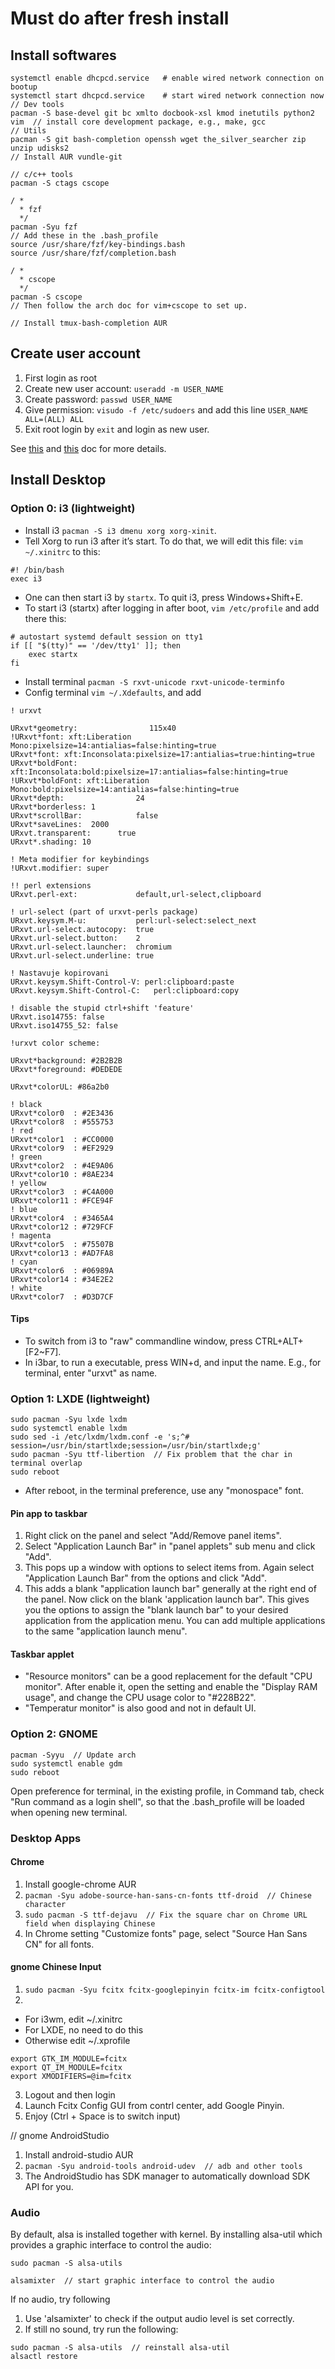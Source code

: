 # Must do after fresh install

## Install softwares

```
systemctl enable dhcpcd.service   # enable wired network connection on bootup
systemctl start dhcpcd.service    # start wired network connection now
// Dev tools
pacman -S base-devel git bc xmlto docbook-xsl kmod inetutils python2 vim  // install core development package, e.g., make, gcc
// Utils
pacman -S git bash-completion openssh wget the_silver_searcher zip unzip udisks2
// Install AUR vundle-git

// c/c++ tools
pacman -S ctags cscope

/ *
  * fzf
  */
pacman -Syu fzf
// Add these in the .bash_profile
source /usr/share/fzf/key-bindings.bash
source /usr/share/fzf/completion.bash

/ *
  * cscope
  */
pacman -S cscope
// Then follow the arch doc for vim+cscope to set up.

// Install tmux-bash-completion AUR
```

## Create user account

1. First login as root
2. Create new user account: `useradd -m USER_NAME`
3. Create password: `passwd USER_NAME`
4. Give permission: `visudo -f /etc/sudoers` and add this line `USER_NAME ALL=(ALL) ALL`
5. Exit root login by `exit` and login as new user.

See [this](https://wiki.archlinux.org/index.php/Users_and_groups) and [this](https://wiki.archlinux.org/index.php/sudo) doc for more details.

## Install Desktop

### Option 0: i3 (lightweight)

- Install i3 `pacman -S i3 dmenu xorg xorg-xinit`.
- Tell Xorg to run i3 after it’s start. To do that, we will edit this file: `vim ~/.xinitrc` to this:

```
#! /bin/bash
exec i3
```

- One can then start i3 by `startx`. To quit i3, press Windows+Shift+E.
- To start i3 (startx) after logging in after boot, `vim /etc/profile` and add there this:

```
# autostart systemd default session on tty1
if [[ "$(tty)" == '/dev/tty1' ]]; then
    exec startx
fi
```

- Install terminal `pacman -S rxvt-unicode rxvt-unicode-terminfo`
- Config terminal `vim ~/.Xdefaults`, and add

```
! urxvt

URxvt*geometry:                115x40
!URxvt*font: xft:Liberation Mono:pixelsize=14:antialias=false:hinting=true
URxvt*font: xft:Inconsolata:pixelsize=17:antialias=true:hinting=true
URxvt*boldFont: xft:Inconsolata:bold:pixelsize=17:antialias=false:hinting=true
!URxvt*boldFont: xft:Liberation Mono:bold:pixelsize=14:antialias=false:hinting=true
URxvt*depth:                24
URxvt*borderless: 1
URxvt*scrollBar:            false
URxvt*saveLines:  2000
URxvt.transparent:      true
URxvt*.shading: 10

! Meta modifier for keybindings
!URxvt.modifier: super

!! perl extensions
URxvt.perl-ext:             default,url-select,clipboard

! url-select (part of urxvt-perls package)
URxvt.keysym.M-u:           perl:url-select:select_next
URxvt.url-select.autocopy:  true
URxvt.url-select.button:    2
URxvt.url-select.launcher:  chromium
URxvt.url-select.underline: true

! Nastavuje kopirovani
URxvt.keysym.Shift-Control-V: perl:clipboard:paste
URxvt.keysym.Shift-Control-C:   perl:clipboard:copy

! disable the stupid ctrl+shift 'feature'
URxvt.iso14755: false
URxvt.iso14755_52: false

!urxvt color scheme:

URxvt*background: #2B2B2B
URxvt*foreground: #DEDEDE

URxvt*colorUL: #86a2b0

! black
URxvt*color0  : #2E3436
URxvt*color8  : #555753
! red
URxvt*color1  : #CC0000
URxvt*color9  : #EF2929
! green
URxvt*color2  : #4E9A06
URxvt*color10 : #8AE234
! yellow
URxvt*color3  : #C4A000
URxvt*color11 : #FCE94F
! blue
URxvt*color4  : #3465A4
URxvt*color12 : #729FCF
! magenta
URxvt*color5  : #75507B
URxvt*color13 : #AD7FA8
! cyan
URxvt*color6  : #06989A
URxvt*color14 : #34E2E2
! white
URxvt*color7  : #D3D7CF
```


#### Tips

- To switch from i3 to "raw" commandline window, press CTRL+ALT+[F2~F7].
- In i3bar, to run a executable, press WIN+d, and input the name. E.g., for terminal, enter "urxvt" as name.

### Option 1: LXDE (lightweight)

```
sudo pacman -Syu lxde lxdm
sudo systemctl enable lxdm
sudo sed -i /etc/lxdm/lxdm.conf -e 's;^# session=/usr/bin/startlxde;session=/usr/bin/startlxde;g'
sudo pacman -Syu ttf-libertion  // Fix problem that the char in terminal overlap
sudo reboot
```

- After reboot, in the terminal preference, use any "monospace" font.

#### Pin app to taskbar

1. Right click on the panel and select "Add/Remove panel items".
2. Select "Application Launch Bar" in "panel applets" sub menu and click "Add".
3. This pops up a window with options to select items from. Again select "Application Launch Bar" from the options and click "Add".
4. This adds a blank "application launch bar" generally at the right end of the panel. Now click on the blank 'application launch bar". This gives you the options to assign the "blank launch bar" to your desired application from the application menu. You can add multiple applications to the same "application launch menu".

#### Taskbar applet

- "Resource monitors" can be a good replacement for the default "CPU monitor". After enable it, open the setting and enable the "Display RAM usage", and change the CPU usage color to "#228B22".
- "Temperatur monitor" is also good and not in default UI.
### Option 2: GNOME

```sudo pacman -Syu --noconfirm gnome gnome-extra
pacman -Syyu  // Update arch
sudo systemctl enable gdm
sudo reboot
```

Open preference for terminal, in the existing profile, in Command tab, check "Run command as a login shell", so that the .bash_profile will be loaded when opening new terminal.

### Desktop Apps

#### Chrome 

1. Install google-chrome AUR
2. `pacman -Syu adobe-source-han-sans-cn-fonts ttf-droid  // Chinese character`
3. `sudo pacman -S ttf-dejavu  // Fix the square char on Chrome URL field when displaying Chinese`
4. In Chrome setting "Customize fonts" page, select "Source Han Sans CN" for all fonts.

#### gnome Chinese Input
1. `sudo pacman -Syu fcitx fcitx-googlepinyin fcitx-im fcitx-configtool`
2. 
- For i3wm, edit ~/.xinitrc
- For LXDE, no need to do this
- Otherwise edit ~/.xprofile

```
export GTK_IM_MODULE=fcitx
export QT_IM_MODULE=fcitx
export XMODIFIERS=@im=fcitx
```

3. Logout and then login
4. Launch Fcitx Config GUI from contrl center, add Google Pinyin.
5. Enjoy (Ctrl + Space is to switch input)


// gnome AndroidStudio
1. Install android-studio AUR
2. `pacman -Syu android-tools android-udev  // adb and other tools`
3. The AndroidStudio has SDK manager to automatically download SDK API for you.

### Audio

By default, alsa is installed together with kernel. By installing alsa-util
which provides a graphic interface to control the audio:

```
sudo pacman -S alsa-utils

alsamixter  // start graphic interface to control the audio
```

If no audio, try following
1. Use 'alsamixter' to check if the output audio level is set correctly.
2. If still no sound, try run the following:

```
sudo pacman -S alsa-utils  // reinstall alsa-util
alsactl restore
```
